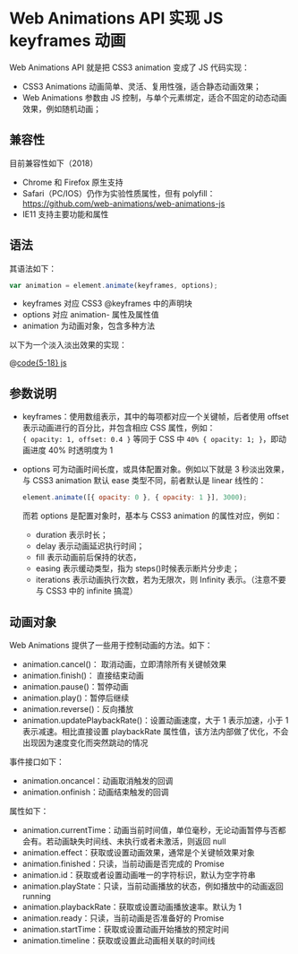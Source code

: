 # Web Animations API 实现 JS keyframes 动画

Web Animations API 就是把 CSS3 animation 变成了 JS 代码实现：

- CSS3 Animations 动画简单、灵活、复用性强，适合静态动画效果；
- Web Animations 参数由 JS 控制，与单个元素绑定，适合不固定的动态动画效果，例如随机动画；

## 兼容性

目前兼容性如下（2018）

- Chrome 和 Firefox 原生支持
- Safari（PC/IOS）仍作为实验性质属性，但有 polyfill：https://github.com/web-animations/web-animations-js
- IE11 支持主要功能和属性

## 语法

其语法如下：

```js
var animation = element.animate(keyframes, options);
```

- keyframes 对应 CSS3 @keyframes 中的声明块
- options 对应 animation- 属性及属性值
- animation 为动画对象，包含多种方法

以下为一个淡入淡出效果的实现：

<FadeInOut />

@[code{5-18} js](./FadeInOut.vue)

## 参数说明

- keyframes：使用数组表示，其中的每项都对应一个关键帧，后者使用 offset 表示动画进行的百分比，并包含相应 CSS 属性，例如：  
  `{ opacity: 1, offset: 0.4 }` 等同于 CSS 中 `40% { opacity: 1; }`，即动画进度 40% 时透明度为 1

- options 可为动画时间长度，或具体配置对象。例如以下就是 3 秒淡出效果，与 CSS3 animation 默认 ease 类型不同，前者默认是 linear 线性的：

  ```js
  element.animate([{ opacity: 0 }, { opacity: 1 }], 3000);
  ```

  而若 options 是配置对象时，基本与 CSS3 animation 的属性对应，例如：

  - duration 表示时长；
  - delay 表示动画延迟执行时间；
  - fill 表示动画前后保持的状态，
  - easing 表示缓动类型，指为 steps()时候表示断片分步走；
  - iterations 表示动画执行次数，若为无限次，则 Infinity 表示。（注意不要与 CSS3 中的 infinite 搞混）

## 动画对象

Web Animations 提供了一些用于控制动画的方法。如下：

- animation.cancel()： 取消动画，立即清除所有关键帧效果
- animation.finish()： 直接结束动画
- animation.pause()：暂停动画
- animation.play()：暂停后继续
- animation.reverse()：反向播放
- animation.updatePlaybackRate()：设置动画速度，大于 1 表示加速，小于 1 表示减速。相比直接设置 playbackRate 属性值，该方法内部做了优化，不会出现因为速度变化而突然跳动的情况

事件接口如下：

- animation.oncancel：动画取消触发的回调
- animation.onfinish：动画结束触发的回调

属性如下：

- animation.currentTime：动画当前时间值，单位毫秒，无论动画暂停与否都会有。若动画缺失时间线、未执行或者未激活，则返回 null
- animation.effect：获取或设置动画效果，通常是个关键帧效果对象
- animation.finished：只读，当前动画是否完成的 Promise
- animation.id：获取或者设置动画唯一的字符标识，默认为空字符串
- animation.playState：只读，当前动画播放的状态，例如播放中的动画返回 running
- animation.playbackRate：获取或设置动画播放速率。默认为 1
- animation.ready：只读，当前动画是否准备好的 Promise
- animation.startTime：获取或设置动画开始播放的预定时间
- animation.timeline：获取或设置此动画相关联的时间线
